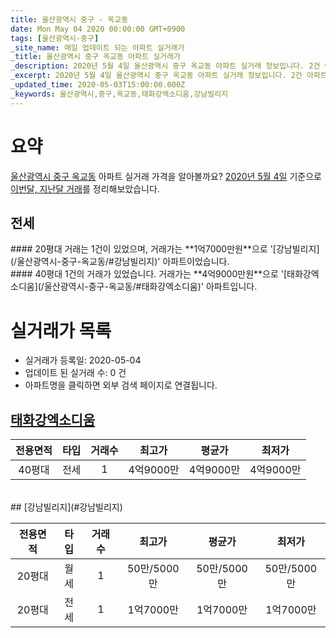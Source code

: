 ```yaml
---
title: 울산광역시 중구 - 옥교동
date: Mon May 04 2020 00:00:00 GMT+0900
tags: [울산광역시-중구]
_site_name: 매일 업데이트 되는 아파트 실거래가
_title: 울산광역시 중구 옥교동 아파트 실거래가
_description: 2020년 5월 4일 울산광역시 중구 옥교동 아파트 실거래 정보입니다. 2건 아파트 정보가 있습니다.
_excerpt: 2020년 5월 4일 울산광역시 중구 옥교동 아파트 실거래 정보입니다. 2건 아파트 정보가 있습니다.
_updated_time: 2020-05-03T15:00:00.000Z
_keywords: 울산광역시,중구,옥교동,태화강엑소디움,강남빌리지
---
```





# 요약
<ins>울산광역시 중구 옥교동</ins> 아파트 실거래 가격을 알아볼까요? <ins>2020년 5월 4일</ins> 기준으로 <ins>이번달, 지난달 거래</ins>를 정리해보았습니다.

## 전세
<div class="container">
<div class="six columns" markdown="1">
#### 20평대
거래는 1건이 있었으며, 거래가는 **1억7000만원**으로 '[강남빌리지](/울산광역시-중구-옥교동/#강남빌리지)' 아파트이었습니다.
</div>
<div class="six columns" markdown="1">
#### 40평대
1건의 거래가 있었습니다. 거래가는 **4억9000만원**으로 '[태화강엑소디움](/울산광역시-중구-옥교동/#태화강엑소디움)' 아파트입니다.
</div>
</div>



# 실거래가 목록
- 실거래가 등록일: 2020-05-04
- 업데이트 된 실거래 수: 0 건
- 아파트명을 클릭하면 외부 검색 페이지로 연결됩니다.

## [태화강엑소디움](#태화강엑소디움)

|전용면적|타입|거래수|최고가|평균가|최저가|
|:---:|:---:|:---:|:---:|:---:|:---:|
|40평대|<span class="deal-type-2">전세</span>|1|4억9000만|4억9000만|4억9000만|

<br/>
## [강남빌리지](#강남빌리지)

|전용면적|타입|거래수|최고가|평균가|최저가|
|:---:|:---:|:---:|:---:|:---:|:---:|
|20평대|<span class="deal-type-3">월세</span>|1|50만/5000만|50만/5000만|50만/5000만|
|20평대|<span class="deal-type-2">전세</span>|1|1억7000만|1억7000만|1억7000만|

<br/>



